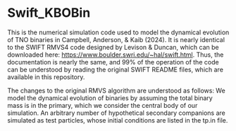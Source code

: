 # Swift_KBOBin
This is the numerical simulation code used to model the dynamical evolution of TNO binaries in Campbell, Anderson, &amp; Kaib (2024). It is nearly identical to the SWIFT RMVS4 code designed by Levison & Duncan, which can be downloaded here: https://www.boulder.swri.edu/~hal/swift.html. Thus, the documentation is nearly the same, and 99% of the operation of the code can be understood by reading the original SWIFT README files, which are available in this repository. 

The changes to the original RMVS algorithm are understood as follows: We model the dynamical evolution of binaries by assuming the total binary mass is in the primary, which we consider the central body of our simulation. An arbitrary number of hypothetical secondary companions are simulated as test particles, whose initial conditions are listed in the tp.in file. 
